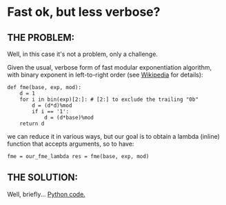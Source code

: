 # Fast ok, but less verbose? #

## THE PROBLEM: ##

Well, in this case it's not a problem, only a challenge.

Given the usual, verbose form of fast modular exponentiation algorithm, with binary exponent in left-to-right order (see [Wikipedia][1] for details):

    def fme(base, exp, mod):
    	d = 1
    	for i in bin(exp)[2:]: # [2:] to exclude the trailing "0b"
    		d = (d*d)%mod
    		if i == '1':
    			d = (d*base)%mod
    	return d

we can reduce it in various ways, but our goal is to obtain a lambda (inline) function that accepts arguments, so to have:

`fme = our_fme_lambda
res = fme(base, exp, mod)`

## THE SOLUTION: ##

Well, briefly... [Python code.](FastModExp.py)


[1]: https://en.wikipedia.org/wiki/Modular_exponentiation